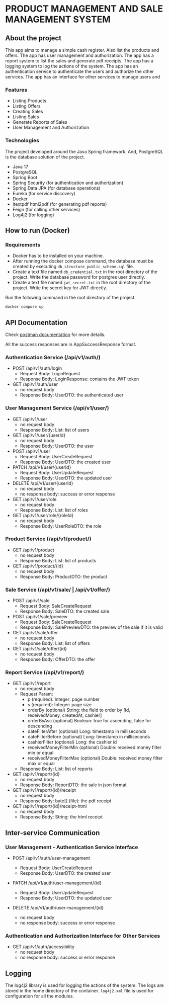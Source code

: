 # PRODUCT MANAGEMENT AND SALE MANAGEMENT SYSTEM

## About the project

This app aims to manage a simple cash register. Also list the products and offers. The app has user management and
authorization. The app has a report system to list the sales and generate pdf receipts. The app has a logging system to
log the actions of the system. The app has an authentication service to authenticate the users and authorize the other
services. The app has an interface for other services to manage users and

### Features

- Listing Products
- Listing Offers
- Creating Sales
- Listing Sales
- Generate Reports of Sales
- User Management and Authorization

### Technologies

The project developed around the Java Spring framework. And, PostgreSQL is the database solution of the project.

- Java 17
- PostgreSQL
- Spring Boot
- Spring Security (for authentication and authorization)
- Spring Data JPA (for database operations)
- Eureka (for service discovery)
- Docker
- itextpdf html2pdf (for generating pdf reports)
- Feign (for calling other services)
- Log4j2 (for logging)

## How to run (Docker)

### Requirements

- Docker has to be installed on your machine.
- After running the docker compose command, the database must be created by executing `db_structure_public_scheme.sql`
  file.
- Create a text file named `db_credential.txt` in the root directory of the project. Write the database password for
  postgres user directly.
- Create a text file named `jwt_secret.txt` in the root directory of the project. Write the secret key for JWT directly.

Run the following command in the root directory of the project.

```bash
docker compose up
```

## API Documentation

Check [postman documentation](https://documenter.getpostman.com/view/29982062/2sA3XTdKMi) for more details.

All the success responses are in AppSuccessResponse format.

### Authentication Service (/api/v1/auth/)

- POST /api/v1/auth/login
    - Request Body: LoginRequest
    - Response Body: LoginResponse: contains the JWT token
- GET /api/v1/auth/user
    - no request body
    - Response Body: UserDTO: the authenticated user

### User Management Service (/api/v1/user/)

- GET /api/v1/user
    - no request body
    - Response Body: List<UserDTO>: list of users
- GET /api/v1/user/{userId}
    - no request body
    - Response Body: UserDTO: the user
- POST /api/v1/user
    - Request Body: UserCreateRequest
    - Response Body: UserDTO: the created user
- PATCH /api/v1/user/{userId}
    - Request Body: UserUpdateRequest
    - Response Body: UserDTO: the updated user
- DELETE /api/v1/user/{userId}
    - no request body
    - no response body: success or error response
- GET /api/v1/user/role
    - no request body
    - Response Body: List<UserRoleDTO>: list of roles
- GET /api/v1/user/role/{roleId}
    - no request body
    - Response Body: UserRoleDTO: the role

### Product Service (/api/v1/product/)

- GET /api/v1/product
    - no request body
    - Response Body: List<ProductDTO>: list of products
- GET /api/v1/product/{id}
    - no request body
    - Response Body: ProductDTO: the product

### Sale Service (/api/v1/sale/ | /api/v1/offer/)

- POST /api/v1/sale
    - Request Body: SaleCreateRequest
    - Response Body: SaleDTO: the created sale
- POST /api/v1/sale/preview
    - Request Body: SaleCreateRequest
    - Response Body: SalePreviewDTO: the preview of the sale if it is valid
- GET /api/v1/sale/offer
    - no request body
    - Response Body: List<OfferDTO>: list of offers
- GET /api/v1/sale/offer/{id}
    - no request body
    - Response Body: OfferDTO: the offer

### Report Service (/api/v1/report/)

- GET /api/v1/report
    - no request body
    - Request Param:
        - p (required): Integer: page number
        - s (required): Integer: page size
        - orderBy (optional) String: the field to order by [id, receivedMoney, createdAt, cashier]
        - orderByAsc (optional) Boolean: true for ascending, false for descending
        - dateFilterAfter (optional) Long: timestamp in milliseconds
        - dateFilterBefore (optional) Long: timestamp in milliseconds
        - cashierFilter (optional) Long: the cashier id
        - receivedMoneyFilterMin (optional) Double: received money filter min or equal
        - receivedMoneyFilterMax (optional) Double: received money filter max or equal
    - Response Body: List<ReportDTO>: list of reports
- GET /api/v1/report/{id}
    - no request body
    - Response Body: ReportDTO: the sale in json format
- GET /api/v1/report/{id}/receipt
    - no request body
    - Response Body: byte[] (file): the pdf receipt
- GET /api/v1/report/{id}/receipt-html
    - no request body
    - Response Body: String: the html receipt

## Inter-service Communication

### User Management - Authentication Service Interface

- POST /api/v1/auth/user-management
    - Request Body: UserCreateRequest
    - Response Body: UserDTO: the created user

- PATCH /api/v1/auth/user-management/{id}
    - Request Body: UserUpdateRequest
    - Response Body: UserDTO: the updated user

- DELETE /api/v1/auth/user-management/{id}
    - no request body
    - no response body: success or error response

### Authentication and Authorization Interface for Other Services

- GET /api/v1/auth/accessibility
    - no request body
    - no response body: success or error response

## Logging

The log4j2 library is used for logging the actions of the system. The logs are stored in the home directory of the
container. `log4j2.xml` file is used for configuration for all the modules.
